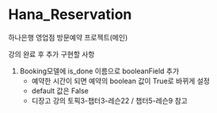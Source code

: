 # Hana_Reservation
하나은행 영업점 방문예약 프로젝트(메인)


강의 완료 후 추가 구현할 사항
1. Booking모델에 is_done 이름으로 booleanField 추가
    - 예약한 시간이 되면 예약의 boolean 값이 True로 바뀌게 설정
    - default 값은 False
    - 디장고 강의 토픽3-챕터3-레슨22 / 챕터5-레슨9 참고